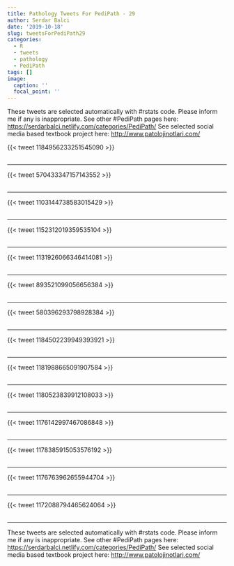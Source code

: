 ```yaml
---
title: Pathology Tweets For PediPath - 29
author: Serdar Balci
date: '2019-10-18'
slug: tweetsForPediPath29
categories:
  - R
  - tweets
  - pathology
  - PediPath
tags: []
image:
  caption: ''
  focal_point: ''
---
```



These tweets are selected automatically with #rstats code. Please inform me if any is inappropriate.
See other #PediPath pages here: https://serdarbalci.netlify.com/categories/PediPath/ 
See selected social media based textbook project here: http://www.patolojinotlari.com/

{{< tweet 1184956233251545090 >}}
<br>
<br>
<hr>
{{< tweet 570433347157143552 >}}
<br>
<br>
<hr>
{{< tweet 1103144738583015429 >}}
<br>
<br>
<hr>
{{< tweet 1152312019359535104 >}}
<br>
<br>
<hr>
{{< tweet 1131926066346414081 >}}
<br>
<br>
<hr>
{{< tweet 893521099056656384 >}}
<br>
<br>
<hr>
{{< tweet 580396293798928384 >}}
<br>
<br>
<hr>
{{< tweet 1184502239949393921 >}}
<br>
<br>
<hr>
{{< tweet 1181988665091907584 >}}
<br>
<br>
<hr>
{{< tweet 1180523839912108033 >}}
<br>
<br>
<hr>
{{< tweet 1176142997467086848 >}}
<br>
<br>
<hr>
{{< tweet 1178385915053576192 >}}
<br>
<br>
<hr>
{{< tweet 1176763962655944704 >}}
<br>
<br>
<hr>
{{< tweet 1172088794465624064 >}}
<br>
<br>
<hr>


These tweets are selected automatically with #rstats code. Please inform me if any is inappropriate.
See other #PediPath pages here: https://serdarbalci.netlify.com/categories/PediPath/ 
See selected social media based textbook project here: http://www.patolojinotlari.com/
